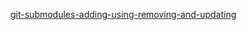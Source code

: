 

[git-submodules-adding-using-removing-and-updating](https://chrisjean.com/git-submodules-adding-using-removing-and-updating/)
